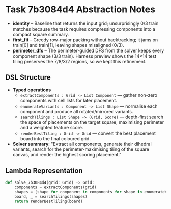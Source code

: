 # Task 7b3084d4 Abstraction Notes

- **identity** – Baseline that returns the input grid; unsurprisingly 0/3 train matches because the task requires compressing components into a compact square summary.
- **first_fit** – Greedy row-major packing without backtracking; it jams on train[0] and train[1], leaving shapes misaligned (0/3).
- **perimeter_dfs** – The perimeter-guided DFS from the solver keeps every component shape (3/3 train). Harness preview shows the 14×14 test tiling preserves the 7/8/3/2 regions, so we kept this refinement.

## DSL Structure
- **Typed operations**
  - `extractComponents : Grid -> List Component` — gather non-zero components with cell lists for later placement.
  - `enumerateVariants : Component -> List Shape` — normalise each component and produce all rotated/mirrored variants.
  - `searchTilings : List Shape -> (Grid, Score)` — depth-first search the space of placements on the target square, maximising perimeter and a weighted feature score.
  - `renderBestTiling : Grid -> Grid` — convert the best placement board into the final coloured grid.
- **Solver summary**: "Extract all components, generate their dihedral variants, search for the perimeter-maximising tiling of the square canvas, and render the highest scoring placement."

## Lambda Representation

```python
def solve_7b3084d4(grid: Grid) -> Grid:
    components = extractComponents(grid)
    shapes = [shape for component in components for shape in enumerateVariants(component)]
    board, _ = searchTilings(shapes)
    return renderBestTiling(board)
```
